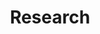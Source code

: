 ---
title: Research
type: landing

sections:
  - block: markdown
    content:
      title: Background
      text: |
        <p style="font-size: 0.8em;">Neuroblastoma is the most common extracranial solid pediatric cancer accounting for 8-10% of cancers in childhood and 15% of pediatric oncology deaths. Neuroblastoma arises from the developing sympatho-adrenal lineage during the embryonic development. It is a genetically heterogeneous disease with a diverse clinical outcome ranging from spontaneous tumour regression to malignant metastatic disease with relapses and poor response to current therapy. While patients whose tumours undergo spontaneous regression or maturation (ganglioneuroblastomas, ganglioneuromas) have mostly an excellent outcome, only a minority of children with aggressive tumours can be cured. Despite the advances in genomic and trancriptomic analyses, the identification of molecular determinants of the very poor therapeutic response and worst outcome of high-risk patients remains challenging. Thus, a better understanding of the biology of both, spontaneously regressing/maturing and aggressive tumours is of high interest to develop novel treatment approaches.</p>

  - block: markdown
    content:
      title: Our research
      text: |
        <div style="display: flex; align-items: center;">
          <div style="flex: 1; padding: 15px;">
            <img src="/images/fig1.png" style="width: 100%; height: auto;"/>
          </div>
          <div style="flex: 2; padding: 15px;">
            <p style="font-weight: bold; font-size: 1em;">Biology of high-risk neuroblastoma</p>
            <p style="font-size: 0.8em;">One of our main research interests is the biology of <b>high-risk neuroblastoma</b>. Patients that are diagnosed and stratified as high-risk suffer from <b>relapses</b> and <b>metastases</b> and their survival rate remains below 40% despite intensive multimodal treatment. To date there are only a few driver genes linked to the pathogenesis of high-risk neuroblastoma, most of which are not directly druggable and frequently <b>insufficient response to therapy</b> is observed. In our group, we employ state-of-the-art technologies, such as genome-wide and targeted CRISPR/Cas9 screens and single cell genomics and epigenomics in order to identify the oncogenic drivers and epigenetic dependencies in tumours from high-risk neuroblastoma patients. We have established in vitro and in vivo preclinical patient-derived models for functional assays and drug testing for precision oncology that can be translated into existing and new clinical trials with the ultimate goal to improve treatment outcomes and survival of high-risk neuroblastoma patients.</p>
          </div>
        </div>

  - block: markdown
    content:
      title: 
      text: |
        <div style="display: flex; align-items: center;">
          <div style="flex: 2; padding: 15px;">
            <p style="font-weight: bold; font-size: 1em;">Tumour heterogeneity and microenvironment</p>
            <p style="font-size: 0.8em;">Solid tumours often consist of different subpopulations of cells that harbor distinct genotypes and phenotypes. This results in a variation of clinically important features such as the abundance of prognostic markers and therapeutic targets, leading to differential levels of treatment sensitivity. Tumour cell metastasis and adaptation to new tissue microenvironments can further promote <b>inter- and intratumour heterogeneity</b> among metastasizing and disseminated tumour cells. In support of this notion, we have recently shown that disseminated tumour cells in the bone marrow substantially differ from the tumour they originated from in regards to their genetic makeup and expression programs. Tumour cells disseminate to the bone marrow in various solid cancers such as neuroblastoma, breast cancer and Ewing sarcoma, which is associated with poor outcome. In the majority of metastatic neuroblastoma patients, disseminated tumour cells are present in the bone marrow already at the time point of diagnosis. Our aim is to capture the full spectrum of tumor cells in neuroblastoma and to understand their <b>interaction with the tumor microenvironment</b> at the primary site and in the metastatic bone marrow by using novel single-cell-omics and multiplex imaging technologies. This will allow us to identify new biomarkers and to develop better therapeutics for targeted treatment.</p>
          </div>
          <div style="flex: 1; padding: 15px;">
            <img src="/images/fig2.png" style="width: 100%; height: auto;"/>
          </div>
        </div>

  - block: markdown
    content:
      title:
      text: |
        <div style="display: flex; align-items: center;">
          <div style="flex: 1; padding: 15px;">
            <img src="/images/fig3.png" style="width: 100%; height: auto;"/>
          </div>
          <div style="flex: 2; padding: 15px;">
            <p style="font-weight: bold; font-size: 1em;">Development of new diagnostics and prognostic markers for precision oncology</p>
            <p style="font-size: 0.8em;">Another focus of our group is the translation of current research to clinical practice with the development of <b>better diagnostic</b> approaches and <b>prognostic markers</b>. As pediatric solid tumours are rare, this can only be addressed within the scope of <b>multi-center</b> as well as <b>multi-disciplinary</b> cooperation. Towards this, we are part of different consortia and collaborative studies, that bring together experts in the fields of biological and computer-based research with pediatric oncologists. In addition to molecular profiling of the primary tumor and bone marrow, novel <b>liquid biopsy</b> approaches, i.e. the analysis of tumor markers in body fluids, are important tools to monitor cancer patients and detect relapse early. We employ advanced bioinformatics analyses, <b>AI-based machine-learning</b> and customized visualization strategies on complex multi-dimensional data for identifying novel markers for precision oncology. As an example, we have recently developed the VISIOMICS software platform <a href="http://www.visiomics.at">http://www.visiomics.at</a>, which supports an integrated analysis of image and multiOMICS data for tumour diagnostics.</p>
          </div>
        </div>
---